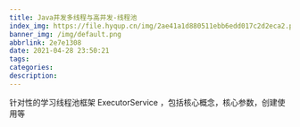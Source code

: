 ```yaml
---
title: Java并发多线程与高并发-线程池
index_img: https://file.hyqup.cn/img/2ae41a1d880511ebb6edd017c2d2eca2.png
banner_img: /img/default.png
abbrlink: 2e7e1308
date: 2021-04-28 23:50:21
tags:
categories:
description:
---
```


针对性的学习线程池框架 ExecutorService ，包括核心概念，核心参数，创建使用等

<!-- more -->
